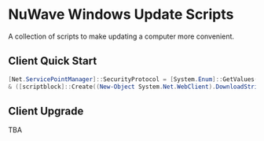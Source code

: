 # NuWave Windows Update Scripts

A collection of scripts to make updating a computer more convenient.

## Client Quick Start

```powershell
[Net.ServicePointManager]::SecurityProtocol = [System.Enum]::GetValues([System.Net.SecurityProtocolType]) | Where-Object { $_ -match 'Tls' };
& ([scriptblock]::Create((New-Object System.Net.WebClient).DownloadString('https://vcs.nuwave.link/git/windows/update/blob_plain/master:/Update-Windows.ps1')))
```

## Client Upgrade

TBA
